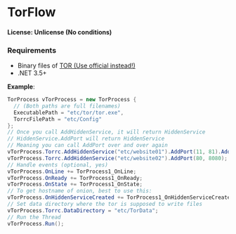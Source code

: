 # TorFlow
#### License: Unlicense (No conditions)

### Requirements
- Binary files of [TOR (Use official instead!)](https://github.com/SlowsieNT/TorFlow/releases/tag/resources)
- .NET 3.5+

__Example__:
```cs
TorProcess vTorProcess = new TorProcess {
  // (Both paths are full filenames)
  ExecutablePath = "etc/tor/tor.exe",
  TorrcFilePath = "etc/Config"
};
// Once you call AddHiddenService, it will return HiddenService
// HiddenService.AddPort will return HiddenService
// Meaning you can call AddPort over and over again
vTorProcess.Torrc.AddHiddenService("etc/website01").AddPort(11, 81).AddPort(24, 181);
vTorProcess.Torrc.AddHiddenService("etc/website02").AddPort(80, 8080);
// Handle events (optional, yes)
vTorProcess.OnLine += TorProcess1_OnLine;
vTorProcess.OnReady += TorProcess1_OnReady;
vTorProcess.OnState += TorProcess1_OnState;
// To get hostname of onion, best to use this:
vTorProcess.OnHiddenServiceCreated += TorProcess1_OnHiddenServiceCreated;
// Set data directory where the tor is supposed to write files
vTorProcess.Torrc.DataDirectory = "etc/TorData";
// Run the Thread
vTorProcess.Run();
```
